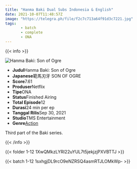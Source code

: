 ```yaml
---
title: "Hanma Baki Dual Subs Indonesia & English"
date: 2021-10-07T11:48:57Z
image: "https://telegra.ph/file/f2c7c713a64f91d3c7221.jpg"
tags:
       - batch
       - complete
       - ONA
---
```


{{< info >}}

<div class="aniFilz">
  <img alt="Hanma Baki: Son of Ogre" class="aniMage" src="https://cdn.myanimelist.net/images/anime/1072/116472.jpg" title="Hanma Baki: Son of Ogre">
  <div class="aniInfo">
    <ul>
      <li><b>Judul</b><span>Hanma Baki: Son of Ogre</span></li>
      <li><b>Japanese</b><span>範馬刃牙 SON OF OGRE</span></li>
      <li><b>Score</b><span>7.61</span></li>
      <li><b>Produser</b><span>Netflix</span></li>
      <li><b>Tipe</b><span>ONA</span></li>
      <li><b>Status</b><span>Finished Airing</span></li>
      <li><b>Total Episode</b><span>12</span></li>
      <li><b>Durasi</b><span>24 min per ep</span></li>
      <li><b>Tanggal Rilis</b><span>Sep 30, 2021</span></li>
      <li><b>Studio</b><span>TMS Entertainment</span></li>
      <li><b>Genre</b><span><a href="/search/label/Action" title="Action">Action</a></span></li>
    </ul>
  </div>
  <div class="aniSinoc">
    <p>Third part of the Baki series.</p>
  </div>
</div>

{{< /info >}}

{{< folder 1-12 1XwQMkzLYRI22uYUL7t5jekjzjPXVBTTJ >}}

{{< batch 1-12 1sxhgjDL9rcO9eNZRSQ4asmRTJLOMkWp- >}}
